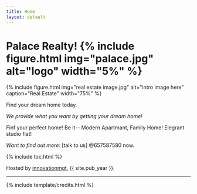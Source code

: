 ```yaml
---
title: Home
layout: default
---
```


#   Palace Realty!   {% include figure.html img="palace.jpg" alt="logo" width="5%" %}

{% include figure.html img="real estate image.jpg" alt="intro image here" caption="Real Estate" width="75%" %}

Find your dream home today.

*We provide what you want by getting your dream home!*

Finf your perfect home! Be it--
Modern Apartmant, Family Home!
Elegrant studio flat!

*Want to find out more:* [talk to us] @657587580 now.

{% include toc.html %}

Hosted by [innovationmgt](https://buildhugo.netlify.app), {{ site.pub_year }}.

------

{% include template/credits.html %}
